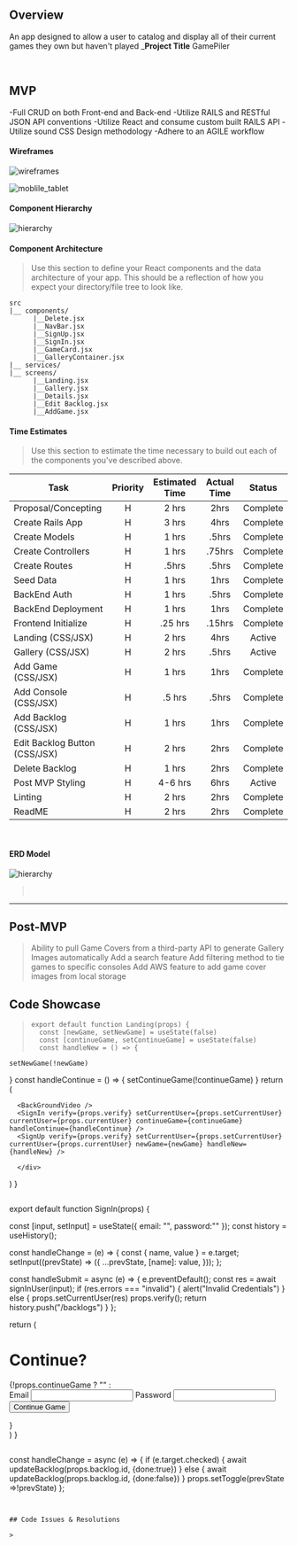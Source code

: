<br>

## Overview

An app designed to allow a user to catalog and display all of their current games they own but haven't played
\_**Project Title**
GamePiler

<br>

## MVP

-Full CRUD on both Front-end and Back-end
-Utilize RAILS and RESTful JSON API conventions
-Utilize React and consume custom built RAILS API
-Utilize sound CSS Design methodology
-Adhere to an AGILE workflow
<br>

#### Wireframes

![wireframes](https://github.com/GundamMerlin/GamePiler/blob/main/assets/Wireframe.png)

![moblile_tablet](https://github.com/GundamMerlin/GamePiler/blob/main/assets/Wireframe_Mobile_Tablet.png)

#### Component Hierarchy

![hierarchy](https://raw.githubusercontent.com/GundamMerlin/GamePiler/main/assets/Hierarchy.png)

#### Component Architecture

> Use this section to define your React components and the data architecture of your app. This should be a reflection of how you expect your directory/file tree to look like.

```structure
src
|__ components/
      |__Delete.jsx
      |__NavBar.jsx
      |__SignUp.jsx
      |__SignIn.jsx
      |__GameCard.jsx
      |__GalleryContainer.jsx
|__ services/
|__ screens/
      |__Landing.jsx
      |__Gallery.jsx
      |__Details.jsx
      |__Edit Backlog.jsx
      |__AddGame.jsx

```

#### Time Estimates

> Use this section to estimate the time necessary to build out each of the components you've described above.

| Task                          | Priority | Estimated Time | Actual Time |  Status  |
| ----------------------------- | :------: | :------------: | :---------: | :------: |
| Proposal/Concepting           |    H     |     2 hrs      |    2hrs     | Complete |
| Create Rails App              |    H     |     3 hrs      |    4hrs     | Complete |
| Create Models                 |    H     |     1 hrs      |    .5hrs    | Complete |
| Create Controllers            |    H     |     1 hrs      |   .75hrs    | Complete |
| Create Routes                 |    H     |     .5hrs      |    .5hrs    | Complete |
| Seed Data                     |    H     |     1 hrs      |    1hrs     | Complete |
| BackEnd Auth                  |    H     |     1 hrs      |    .5hrs    | Complete |
| BackEnd Deployment            |    H     |     1 hrs      |    1hrs     | Complete |
| Frontend Initialize           |    H     |    .25 hrs     |   .15hrs    | Complete |
| Landing (CSS/JSX)             |    H     |     2 hrs      |    4hrs     |  Active  |
| Gallery (CSS/JSX)             |    H     |     2 hrs      |    .5hrs    |  Active  |
| Add Game (CSS/JSX)            |    H     |     1 hrs      |    1hrs     | Complete |
| Add Console (CSS/JSX)         |    H     |     .5 hrs     |    .5hrs    | Complete |
| Add Backlog (CSS/JSX)         |    H     |     1 hrs      |    1hrs     | Complete |
| Edit Backlog Button (CSS/JSX) |    H     |     2 hrs      |    2hrs     | Complete |
| Delete Backlog                |    H     |     1 hrs      |    2hrs     | Complete |
| Post MVP Styling              |    H     |    4-6 hrs     |    6hrs     |  Active  |
| Linting                       |    H     |     2 hrs      |    2hrs     | Complete |
| ReadME                        |    H     |     2 hrs      |    2hrs     | Complete |

<br>

#### ERD Model

![hierarchy](https://github.com/GundamMerlin/GamePiler/blob/main/assets/GamePiler_ERD.png)

> <br>

---

## Post-MVP

> Ability to pull Game Covers from a third-party API to generate Gallery Images automatically
> Add a search feature
> Add filtering method to tie games to specific consoles
> Add AWS feature to add game cover images from local storage

## Code Showcase

> ```
> export default function Landing(props) {
>   const [newGame, setNewGame] = useState(false)
>   const [continueGame, setContinueGame] = useState(false)
>   const handleNew = () => {
> ```

    setNewGame(!newGame)

}
const handleContinue = () => {
setContinueGame(!continueGame)
}
return (
<div className="landing-page-container">

      <BackGroundVideo />
      <SignIn verify={props.verify} setCurrentUser={props.setCurrentUser} currentUser={props.currentUser} continueGame={continueGame} handleContinue={handleContinue} />
      <SignUp verify={props.verify} setCurrentUser={props.setCurrentUser} currentUser={props.currentUser} newGame={newGame} handleNew={handleNew} />

      </div>

)
}

```

```

export default function SignIn(props) {

const [input, setInput] = useState({
email: "",
password:""
});
const history = useHistory();

const handleChange = (e) => {
const { name, value } = e.target;
setInput((prevState) => ({
...prevState,
[name]: value,
}));
};

const handleSubmit = async (e) => {
e.preventDefault();
const res = await signInUser(input);
if (res.errors === "invalid") {
alert("Invalid Credentials")
} else {
props.setCurrentUser(res)
props.verify();
return history.push("/backlogs")
}
};

return (
<div className = "signin-form">
<h1 onClick = {props.handleContinue}>Continue?</h1>
{!props.continueGame ? "" : <form className= "signin-form-inner" onChange={handleChange} onSubmit={handleSubmit}>
<label>Email</label>
<input name="email" type="email"
          required />
<label>Password</label>
<input name="password" type="password"
          required />
<button type="submit">Continue Game</button>
</form>}
</div>
)
}

```

```

const handleChange = async (e) => {
if (e.target.checked) {
await updateBacklog(props.backlog.id, {done:true})
} else {
await updateBacklog(props.backlog.id, {done:false})
}
props.setToggle(prevState =>!prevState)
};

```


## Code Issues & Resolutions

>
```
